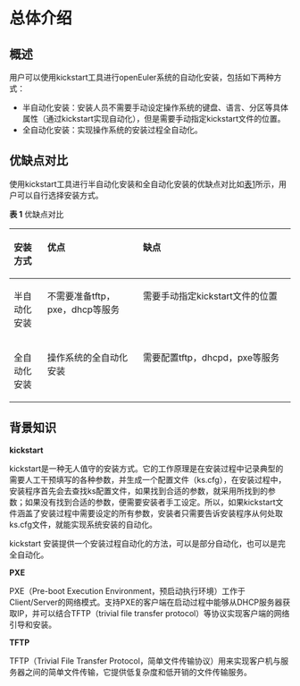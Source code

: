 # 总体介绍<a name="ZH-CN_TOPIC_0187280621"></a>

## 概述<a name="section647062815510"></a>

用户可以使用kickstart工具进行openEuler系统的自动化安装，包括如下两种方式：

-   半自动化安装：安装人员不需要手动设定操作系统的键盘、语言、分区等具体属性（通过kickstart实现自动化），但是需要手动指定kickstart文件的位置。
-   全自动化安装：实现操作系统的安装过程全自动化。

## 优缺点对比<a name="section161817592328"></a>

使用kickstart工具进行半自动化安装和全自动化安装的优缺点对比如[表1](#table1388812373315)所示，用户可以自行选择安装方式。

**表 1**  优缺点对比

<a name="table1388812373315"></a>
<table><thead align="left"><tr id="row988915233338"><th class="cellrowborder" valign="top" width="11.91119111911191%" id="mcps1.2.4.1.1"><p id="p688992343311"><a name="p688992343311"></a><a name="p688992343311"></a>安装方式</p>
</th>
<th class="cellrowborder" valign="top" width="34.003400340034005%" id="mcps1.2.4.1.2"><p id="p08895233338"><a name="p08895233338"></a><a name="p08895233338"></a>优点</p>
</th>
<th class="cellrowborder" valign="top" width="54.085408540854075%" id="mcps1.2.4.1.3"><p id="p688912323314"><a name="p688912323314"></a><a name="p688912323314"></a>缺点</p>
</th>
</tr>
</thead>
<tbody><tr id="row5889132303318"><td class="cellrowborder" valign="top" width="11.91119111911191%" headers="mcps1.2.4.1.1 "><p id="p1588922333319"><a name="p1588922333319"></a><a name="p1588922333319"></a>半自动化安装</p>
</td>
<td class="cellrowborder" valign="top" width="34.003400340034005%" headers="mcps1.2.4.1.2 "><p id="p10889142333314"><a name="p10889142333314"></a><a name="p10889142333314"></a>不需要准备tftp，pxe，dhcp等服务</p>
</td>
<td class="cellrowborder" valign="top" width="54.085408540854075%" headers="mcps1.2.4.1.3 "><p id="p88891223183319"><a name="p88891223183319"></a><a name="p88891223183319"></a>需要手动指定kickstart文件的位置</p>
</td>
</tr>
<tr id="row688917233332"><td class="cellrowborder" valign="top" width="11.91119111911191%" headers="mcps1.2.4.1.1 "><p id="p13889192373312"><a name="p13889192373312"></a><a name="p13889192373312"></a>全自动化安装</p>
</td>
<td class="cellrowborder" valign="top" width="34.003400340034005%" headers="mcps1.2.4.1.2 "><p id="p2889102319334"><a name="p2889102319334"></a><a name="p2889102319334"></a>操作系统的全自动化安装</p>
</td>
<td class="cellrowborder" valign="top" width="54.085408540854075%" headers="mcps1.2.4.1.3 "><p id="p20889823113311"><a name="p20889823113311"></a><a name="p20889823113311"></a>需要配置tftp，dhcpd，pxe等服务</p>
</td>
</tr>
</tbody>
</table>

## 背景知识<a name="section13181456141811"></a>

**kickstart**

kickstart是一种无人值守的安装方式。它的工作原理是在安装过程中记录典型的需要人工干预填写的各种参数，并生成一个配置文件（ks.cfg），在安装过程中，安装程序首先会去查找ks配置文件，如果找到合适的参数，就采用所找到的参数；如果没有找到合适的参数，便需要安装者手工设定。所以，如果kickstart文件涵盖了安装过程中需要设定的所有参数，安装者只需要告诉安装程序从何处取ks.cfg文件，就能实现系统安装的自动化。

kickstart 安装提供一个安装过程自动化的方法，可以是部分自动化，也可以是完全自动化。

**PXE**

PXE（Pre-boot Execution Environment，预启动执行环境）工作于Client/Server的网络模式。支持PXE的客户端在启动过程中能够从DHCP服务器获取IP，并可以结合TFTP（trivial file transfer protocol）等协议实现客户端的网络引导和安装。

**TFTP**

TFTP（Trivial File Transfer Protocol，简单文件传输协议）用来实现客户机与服务器之间的简单文件传输，它提供低复杂度和低开销的文件传输服务。


